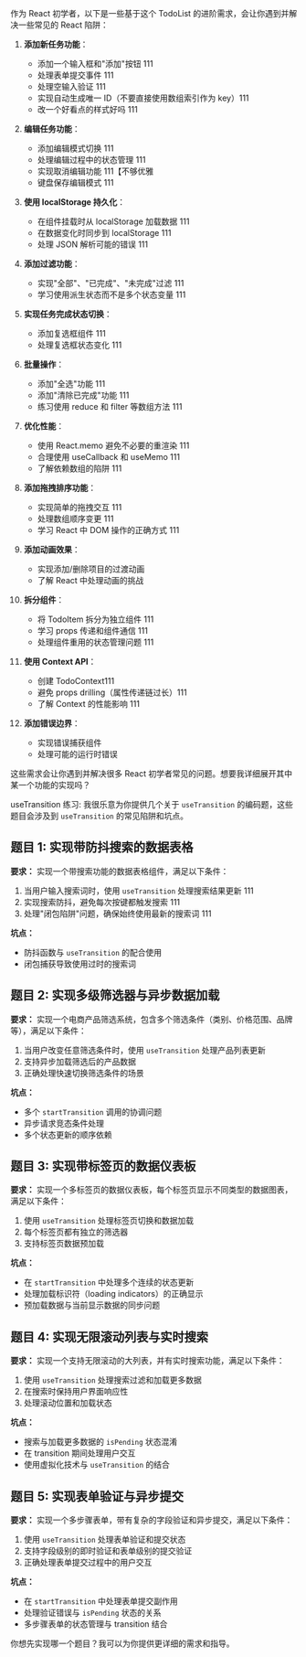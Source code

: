 作为 React 初学者，以下是一些基于这个 TodoList 的进阶需求，会让你遇到并解决一些常见的 React 陷阱：

1. **添加新任务功能**：

   - 添加一个输入框和"添加"按钮 111
   - 处理表单提交事件 111
   - 处理空输入验证 111
   - 实现自动生成唯一 ID（不要直接使用数组索引作为 key）111
   - 改一个好看点的样式好吗 111

2. **编辑任务功能**：

   - 添加编辑模式切换 111
   - 处理编辑过程中的状态管理 111
   - 实现取消编辑功能 111【不够优雅
   - 键盘保存编辑模式 111

3. **使用 localStorage 持久化**：

   - 在组件挂载时从 localStorage 加载数据 111
   - 在数据变化时同步到 localStorage 111
   - 处理 JSON 解析可能的错误 111

4. **添加过滤功能**：

   - 实现"全部"、"已完成"、"未完成"过滤 111
   - 学习使用派生状态而不是多个状态变量 111

5. **实现任务完成状态切换**：

   - 添加复选框组件 111
   - 处理复选框状态变化 111

6. **批量操作**：

   - 添加"全选"功能 111
   - 添加"清除已完成"功能 111
   - 练习使用 reduce 和 filter 等数组方法 111

7. **优化性能**：

   - 使用 React.memo 避免不必要的重渲染 111
   - 合理使用 useCallback 和 useMemo 111
   - 了解依赖数组的陷阱 111

8. **添加拖拽排序功能**：

   - 实现简单的拖拽交互 111
   - 处理数组顺序变更 111
   - 学习 React 中 DOM 操作的正确方式 111

9. **添加动画效果**：

   - 实现添加/删除项目的过渡动画
   - 了解 React 中处理动画的挑战

10. **拆分组件**：

    - 将 TodoItem 拆分为独立组件 111
    - 学习 props 传递和组件通信 111
    - 处理组件重用的状态管理问题 111

11. **使用 Context API**：

    - 创建 TodoContext111
    - 避免 props drilling（属性传递链过长）111
    - 了解 Context 的性能影响 111

12. **添加错误边界**：
    - 实现错误捕获组件
    - 处理可能的运行时错误

这些需求会让你遇到并解决很多 React 初学者常见的问题。想要我详细展开其中某一个功能的实现吗？

useTransition 练习:
我很乐意为你提供几个关于 `useTransition` 的编码题，这些题目会涉及到 `useTransition` 的常见陷阱和坑点。

## 题目 1: 实现带防抖搜索的数据表格

**要求：**
实现一个带搜索功能的数据表格组件，满足以下条件：

1. 当用户输入搜索词时，使用 `useTransition` 处理搜索结果更新 111
2. 实现搜索防抖，避免每次按键都触发搜索 111
3. 处理"闭包陷阱"问题，确保始终使用最新的搜索词 111

**坑点：**

- 防抖函数与 `useTransition` 的配合使用
- 闭包捕获导致使用过时的搜索词

## 题目 2: 实现多级筛选器与异步数据加载

**要求：**
实现一个电商产品筛选系统，包含多个筛选条件（类别、价格范围、品牌等），满足以下条件：

1. 当用户改变任意筛选条件时，使用 `useTransition` 处理产品列表更新
2. 支持异步加载筛选后的产品数据
3. 正确处理快速切换筛选条件的场景

**坑点：**

- 多个 `startTransition` 调用的协调问题
- 异步请求竞态条件处理
- 多个状态更新的顺序依赖

## 题目 3: 实现带标签页的数据仪表板

**要求：**
实现一个多标签页的数据仪表板，每个标签页显示不同类型的数据图表，满足以下条件：

1. 使用 `useTransition` 处理标签页切换和数据加载
2. 每个标签页都有独立的筛选器
3. 支持标签页数据预加载

**坑点：**

- 在 `startTransition` 中处理多个连续的状态更新
- 处理加载标识符（loading indicators）的正确显示
- 预加载数据与当前显示数据的同步问题

## 题目 4: 实现无限滚动列表与实时搜索

**要求：**
实现一个支持无限滚动的大列表，并有实时搜索功能，满足以下条件：

1. 使用 `useTransition` 处理搜索过滤和加载更多数据
2. 在搜索时保持用户界面响应性
3. 处理滚动位置和加载状态

**坑点：**

- 搜索与加载更多数据的 `isPending` 状态混淆
- 在 transition 期间处理用户交互
- 使用虚拟化技术与 `useTransition` 的结合

## 题目 5: 实现表单验证与异步提交

**要求：**
实现一个多步骤表单，带有复杂的字段验证和异步提交，满足以下条件：

1. 使用 `useTransition` 处理表单验证和提交状态
2. 支持字段级别的即时验证和表单级别的提交验证
3. 正确处理表单提交过程中的用户交互

**坑点：**

- 在 `startTransition` 中处理表单提交副作用
- 处理验证错误与 `isPending` 状态的关系
- 多步骤表单的状态管理与 transition 结合

你想先实现哪一个题目？我可以为你提供更详细的需求和指导。

